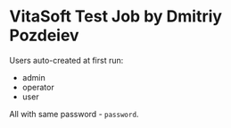 # VitaSoft Test Job by Dmitriy Pozdeiev

Users auto-created at first run:

- admin
- operator
- user

All with same password - `password`.
